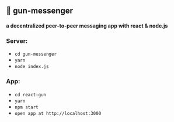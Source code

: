 ## 🔫 gun-messenger 
#### a decentralized peer-to-peer messaging app with react &amp; node.js 

### Server:
- `cd gun-messenger`
- `yarn`
- `node index.js`

### App:
- `cd react-gun`
- `yarn`
- `npm start`
- `open app at http://localhost:3000`
